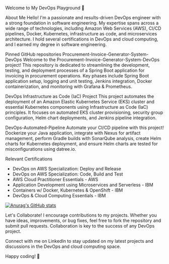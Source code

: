Welcome to My DevOps Playground 🚀

About Me
Hello! I'm a passionate and results-driven DevOps engineer with a strong foundation in software engineering. My expertise spans across a wide range of technologies, including Amazon Web Services (AWS), CI/CD pipelines, Docker, Kubernetes, infrastructure as code, and microservices architecture. I hold several certifications in DevOps and cloud computing, and I earned my degree in software engineering.

Pinned GitHub repositories
Procurement-Invoice-Generator-System-DevOps
Welcome to the Procurement-Invoice-Generator-System-DevOps project! This repository is dedicated to streamlining the development, testing, and deployment processes of a Spring Boot application for invoicing in procurement operations. Key phases include Spring Boot application setup, logging and unit testing, Jenkins integration, Docker containerization, and monitoring with Grafana & Prometheus.

DevOps Infrastructure as Code (IaC) Project
This project automates the deployment of an Amazon Elastic Kubernetes Service (EKS) cluster and essential Kubernetes components using Infrastructure as Code (IaC) principles. It focuses on automated EKS cluster provisioning, security group configuration, Helm chart deployments, and Jenkins pipeline integration.

DevOps-Automated-Pipeline
Automate your CI/CD pipeline with this project! Dockerize your Java application, integrate with Nexus for artifact management, perform Gradle builds with SonarQube analysis, create Helm charts for Kubernetes deployment, and ensure Helm charts are tested for misconfigurations using datree.io.

Relevant Certifications
* DevOps on AWS Specialization: Deploy and Release
* DevOps on AWS Specialization: Code, Build and Test
* AWS Cloud Practitioner Essentials - AWS
* Application Development using Microservices and Serverless - IBM
* Containers w/ Docker, Kubernetes & OpenShift - IBM
* DevOps & Cloud Computing Essentials - IBM

[![Anurag's GitHub stats](https://github-readme-stats.vercel.app/api?username=KhaledSaiidi)](https://github.com/anuraghazra/github-readme-stats)

Let's Collaborate!
I encourage contributions to my projects. Whether you have ideas, improvements, or bug fixes, feel free to fork the repository and submit pull requests. Collaboration is key to the success of any DevOps project.

Connect with me on LinkedIn to stay updated on my latest projects and discussions in the DevOps and cloud computing space.

Happy coding! 🚀
